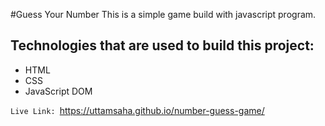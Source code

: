#Guess Your Number
This is a simple game build with javascript program.

## Technologies that are used to build this project:
* HTML
* CSS
* JavaScript DOM

`Live Link: `https://uttamsaha.github.io/number-guess-game/